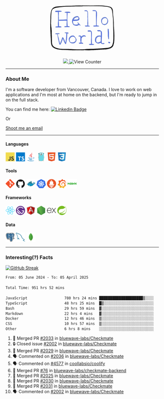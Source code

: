 <div align="center">
    <img src="./img/hello_world.webp" height="200px" width="">
    <div>
        <a href="https://www.linkedin.com/in/ajhollid">
            <img src="https://img.shields.io/badge/LinkedIn-blue"/>
        </a>
        <img src="https://komarev.com/ghpvc/?username=ajhollid&color=yellow" alt="View Counter">
    </div>
</div>

---

### About Me

I'm a software developer from Vancouver, Canada. I love to work on web applications and I'm most at home on the backend, but I'm ready to jump in on the full stack.

You can find me here: [![Linkedin Badge](https://img.shields.io/badge/-ajhollid-blue?style=flat&logo=Linkedin&logoColor=white)](https://www.linkedin.com/in/ajhollid)

Or

[Shoot me an email](mailto:ajhollid@gmail.com)

---

#### Languages

<div>
    <img src="./img/devicons/javascript-original.svg" width=30 height=30 alt="JavaScript">
    <img src="/img/devicons/typescript-original.svg" width=30 height=30 alt="TypeScript">
    <img src="./img/devicons/java-original.svg" width=30 height=30 alt="Java">
    <img src="./img/devicons/go-original.svg" width=30 height=30 alt="Golang">
    <img src="./img/devicons/html5-original.svg" width=30 height=30 alt="HTML 5">
    <img src="./img/devicons/css3-original.svg" width=30 height=30 alt="CSS 3">
</div>

#### Tools

<div>
    <img src="./img/devicons/git-original.svg" width=30 height=30 alt="Git">
    <img src="./img/devicons/github-original.svg" width=30 height=30 alt="Github">
    <img src="./img/devicons/docker-original.svg" width=30 
    height=30 alt="Docker">
    <img src="./img/devicons/kubernetes-original.svg" width=30 height=30 alt="K8">
    <img src="./img/devicons/prometheus-original.svg" width=30 height=30 alt="Prometheus">
    <img src="./img/devicons/grafana-original.svg" width=30 height=30 alt="Grafana">
    <img src="./img/devicons/nginx-original.svg" width=30 height=30 alt="Nginx">
</div>

#### Frameworks

<div>
    <img src="./img/devicons/react-original.svg" width=30 height=30 alt="React">
    <img src="./img/devicons/gatsby-original.svg" width=30 height=30 alt="Gatsby">
    <img src="./img/devicons/angularjs-original.svg" width=30 height=30 alt="AngularJS">
    <img src="./img/devicons/nodejs-original.svg" width=30 height=30 alt="NodeJS">
    <img src="./img/devicons/express-original.svg" width=30 height=30 alt="Express">
    <img src="./img/devicons/spring-original.svg" width=30 height=30 alt="Spring">
</div>

#### Data

<div>
    <img src="./img/devicons/postgresql-original.svg" width=30 height=30 alt="Postgresql">
    <img src="./img/devicons/mysql-original.svg" width=30 height=30 alt="Mysql">
    <img src="./img/devicons/mongodb-original.svg" width=30 height=30 alt="MongoDB">
</div>

---

### Interesting(?) Facts

[![GitHub Streak](http://github-readme-streak-stats.herokuapp.com?user=ajhollid)](https://git.io/streak-stats)

 <!--START_SECTION:waka-->

```txt
From: 05 June 2024 - To: 05 April 2025

Total Time: 951 hrs 52 mins

JavaScript                 780 hrs 24 mins ████████████████████▒░░░░   81.46 %
TypeScript                 48 hrs 25 mins  █▒░░░░░░░░░░░░░░░░░░░░░░░   05.06 %
Bash                       29 hrs 59 mins  ▓░░░░░░░░░░░░░░░░░░░░░░░░   03.13 %
Markdown                   22 hrs 4 mins   ▓░░░░░░░░░░░░░░░░░░░░░░░░   02.30 %
Docker                     12 hrs 46 mins  ▒░░░░░░░░░░░░░░░░░░░░░░░░   01.33 %
CSS                        10 hrs 57 mins  ▒░░░░░░░░░░░░░░░░░░░░░░░░   01.14 %
Other                      6 hrs 8 mins    ░░░░░░░░░░░░░░░░░░░░░░░░░   00.64 %
```

<!--END_SECTION:waka-->


<!--START_SECTION:activity-->
1. 🎉 Merged PR [#2033](https://github.com/bluewave-labs/Checkmate/pull/2033) in [bluewave-labs/Checkmate](https://github.com/bluewave-labs/Checkmate)
2. 🔒 Closed issue [#2002](https://github.com/bluewave-labs/Checkmate/issues/2002) in [bluewave-labs/Checkmate](https://github.com/bluewave-labs/Checkmate)
3. 🎉 Merged PR [#2029](https://github.com/bluewave-labs/Checkmate/pull/2029) in [bluewave-labs/Checkmate](https://github.com/bluewave-labs/Checkmate)
4. 🗣 Commented on [#2036](https://github.com/bluewave-labs/Checkmate/issues/2036#issuecomment-2782006663) in [bluewave-labs/Checkmate](https://github.com/bluewave-labs/Checkmate)
5. 🗣 Commented on [#4577](https://github.com/coollabsio/coolify/issues/4577#issuecomment-2781149061) in [coollabsio/coolify](https://github.com/coollabsio/coolify)
6. 🎉 Merged PR [#76](https://github.com/bluewave-labs/checkmate-backend/pull/76) in [bluewave-labs/checkmate-backend](https://github.com/bluewave-labs/checkmate-backend)
7. 🎉 Merged PR [#2025](https://github.com/bluewave-labs/Checkmate/pull/2025) in [bluewave-labs/Checkmate](https://github.com/bluewave-labs/Checkmate)
8. 🎉 Merged PR [#2030](https://github.com/bluewave-labs/Checkmate/pull/2030) in [bluewave-labs/Checkmate](https://github.com/bluewave-labs/Checkmate)
9. 🎉 Merged PR [#2031](https://github.com/bluewave-labs/Checkmate/pull/2031) in [bluewave-labs/Checkmate](https://github.com/bluewave-labs/Checkmate)
10. 🗣 Commented on [#2002](https://github.com/bluewave-labs/Checkmate/issues/2002#issuecomment-2776952344) in [bluewave-labs/Checkmate](https://github.com/bluewave-labs/Checkmate)
<!--END_SECTION:activity-->
